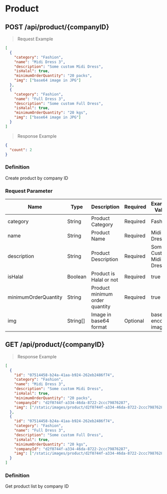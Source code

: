 # Product

## POST /api/product/{companyID}

> Request Example

```json
[
  {
    "category": "Fashion",
    "name": "Midi Dress 3",
    "description": "Some custom Midi Dress",
    "isHalal": true,
    "minimumOrderQuantity": "20 packs",
    "img": ["base64 image in JPG"]
  },
  {
    "category": "Fashion",
    "name": "Full Dress 3",
    "description": "Some custom Full Dress",
    "isHalal": true,
    "minimumOrderQuantity": "20 kgs",
    "img": ["base64 image in JPG"]
  }
]
```

> Response Example

```json
{
  "count": 2
}
```

### Definition

Create product by company ID

### Request Parameter

| Name                 | Type     | Description                    | Required | Example Value          |
| -------------------- | -------- | ------------------------------ | -------- | ---------------------- |
| category             | String   | Product Category               | Required | Fashion                |
| name                 | String   | Product Name                   | Required | Midi Dress             |
| description          | String   | Product Description            | Required | Some Custom Midi Dress |
| isHalal              | Boolean  | Product is Halal or not        | Required | true                   |
| minimumOrderQuantity | String   | Product minimum order quantity | Required | true                   |
| img                  | String[] | Image in base64 format         | Optional | base64 encoded image   |

## GET /api/product/{companyID}

> Response Example

```json
[
  {
    "id": "07514458-b24a-41aa-b924-262eb2486f74",
    "category": "Fashion",
    "name": "Midi Dress 3",
    "description": "Some custom Midi Dress",
    "isHalal": true,
    "minimumOrderQuantity": "20 packs",
    "companyId": "d2f0744f-a334-46da-8722-2ccc79876287",
    "img": ["/static/images/product/d2f0744f-a334-46da-8722-2ccc79876287.jpg"]
  },
  {
    "id": "07514458-b24a-41aa-b924-262eb2486f74",
    "category": "Fashion",
    "name": "Full Dress 3",
    "description": "Some custom Full Dress",
    "isHalal": true,
    "minimumOrderQuantity": "20 kgs",
    "companyId": "d2f0744f-a334-46da-8722-2ccc79876287",
    "img": ["/static/images/product/d2f0744f-a334-46da-8722-2ccc79876287.jpg"]
  }
]
```

### Definition

Get product list by company ID

